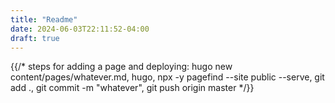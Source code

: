 ```yaml
---
title: "Readme"
date: 2024-06-03T22:11:52-04:00
draft: true
---
```


{{/* steps for adding a page and deploying: hugo new content/pages/whatever.md, hugo, npx -y pagefind --site public --serve, git add ., git commit -m "whatever", git push origin master
*/}}

